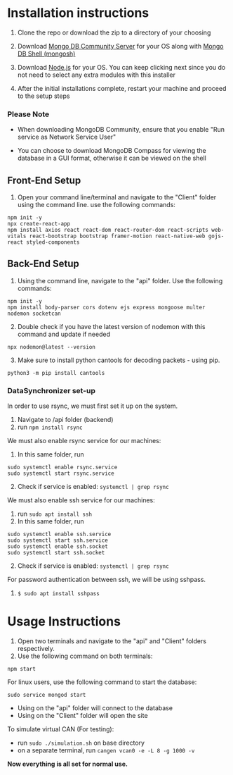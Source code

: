 # Installation instructions

1. Clone the repo or download the zip to a directory of your choosing

2. Download [Mongo DB Community Server](https://www.mongodb.com/try/download/community) for your OS along with [Mongo DB Shell (mongosh)](https://www.mongodb.com/try/download/shell?jmp=docs)

3. Download [Node.js](https://nodejs.org/en/) for your OS. You can keep clicking next since you do not need to select any extra modules with this installer

4. After the initial installations complete, restart your machine and proceed to the setup steps

### Please Note
- When downloading MongoDB Community, ensure that you enable "Run service as Network Service User"

- You can choose to download MongoDB Compass for viewing the database in a GUI format, otherwise 
it can be viewed on the shell



## Front-End Setup
1. Open your command line/terminal and navigate to the "Client" folder using the command line.
use the following commands:
```
npm init -y
npx create-react-app
npm install axios react react-dom react-router-dom react-scripts web-vitals react-bootstrap bootstrap framer-motion react-native-web gojs-react styled-components
```
## Back-End Setup
1. Using the command line, navigate to the "api" folder.
Use the following commands:
```
npm init -y
npm install body-parser cors dotenv ejs express mongoose multer nodemon socketcan
```
2. Double check if you have the latest version of nodemon with this command and update if needed
```
npx nodemon@latest --version
```
3. Make sure to install python cantools for decoding packets - using pip.
```
python3 -m pip install cantools
```
### DataSynchronizer set-up
In order to use rsync, we must first set it up on the system.
1. Navigate to /api folder (backend)
2. run `npm install rsync`

We must also enable rsync service for our machines:
1. In this same folder, run 
```
sudo systemctl enable rsync.service 
sudo systemctl start rsync.service 
``` 
2. Check if service is enabled: `systemctl | grep rsync`      

We must also enable ssh service for our machines:
1. run `sudo apt install ssh`
2. In this same folder, run 
```
sudo systemctl enable ssh.service 
sudo systemctl start ssh.service 
sudo systemctl enable ssh.socket 
sudo systemctl start ssh.socket 
``` 
2. Check if service is enabled: `systemctl | grep rsync`     

For password authentication between ssh, we will be using sshpass. 
1. ```$ sudo apt install sshpass```

# Usage Instructions
1. Open two terminals and navigate to the "api" and "Client" folders respectively.
2. Use the following command on both terminals:
```
npm start
```

For linux users, use the following command to start the database:
```
sudo service mongod start
```


- Using on the "api" folder will connect to the database
- Using on the "Client" folder will open the site

To simulate virtual CAN (For testing):
- run `sudo ./simulation.sh` on base directory
- on a separate terminal, run `cangen vcan0 -e -L 8 -g 1000 -v`


**Now everything is all set for normal use.**

